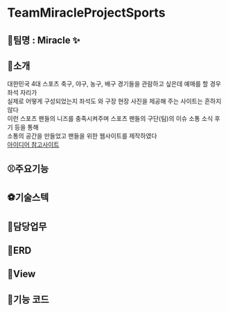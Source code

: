 # TeamMiracleProjectSports
## 📌팀명 : Miracle ✨

## 📌소개
대한민국 4대 스포츠 축구, 야구, 농구, 배구 경기들을 관람하고 싶은데 예매를 할 경우 좌석 자리가<br>
실제로 어떻게 구성되었는지 좌석도 와 구장 현장 사진을 제공해 주는 사이트는 흔하지 않다<br>
이런 스포츠 팬들의 니즈를 충족시켜주며 스포츠 팬들의 구단(팀)의 이슈 소통 소식 후기 등을 통해<br>
소통의 공간을 만들었고 팬들을 위한 웹사이트를 제작하였다<br>
[아이디어 참고사이트](https://myseatcheck.com/)

## ⚾주요기능

## ⚽기술스텍

## 🧑담당업무

## 🏐ERD

## 🏀View

## 📌기능 코드

